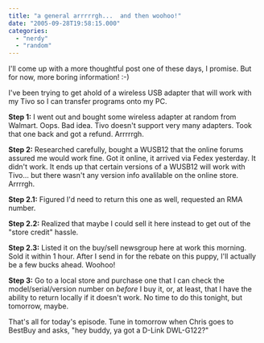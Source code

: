 ```yaml
---
title: "a general arrrrrgh...  and then woohoo!"
date: "2005-09-28T19:58:15.000"
categories: 
  - "nerdy"
  - "random"
---
```


I'll come up with a more thoughtful post one of these days, I promise. But for now, more boring information! :-)

I've been trying to get ahold of a wireless USB adapter that will work with my Tivo so I can transfer programs onto my PC.

**Step 1:** I went out and bought some wireless adapter at random from Walmart. Oops. Bad idea. Tivo doesn't support very many adapters. Took that one back and got a refund. Arrrrrgh.

**Step 2:** Researched carefully, bought a WUSB12 that the online forums assured me would work fine. Got it online, it arrived via Fedex yesterday. It didn't work. It ends up that certain versions of a WUSB12 will work with Tivo... but there wasn't any version info avalilable on the online store. Arrrrgh.

**Step 2.1:** Figured I'd need to return this one as well, requested an RMA number.

**Step 2.2:** Realized that maybe I could sell it here instead to get out of the "store credit" hassle.

**Step 2.3:** Listed it on the buy/sell newsgroup here at work this morning. Sold it within 1 hour. After I send in for the rebate on this puppy, I'll actually be a few bucks ahead. Woohoo!

**Step 3:** Go to a local store and purchase one that I can check the model/serial/version number on _before_ I buy it, or, at least, that I have the ability to return locally if it doesn't work. No time to do this tonight, but tomorrow, maybe.

That's all for today's episode. Tune in tomorrow when Chris goes to BestBuy and asks, "hey buddy, ya got a D-Link DWL-G122?"
